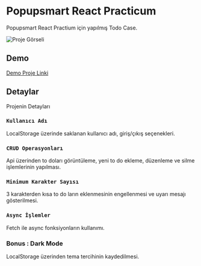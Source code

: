 # Popupsmart React Practicum

Popupsmart React Practium için yapılmış Todo Case.

![Proje Görseli](https://i.imgur.com/1S3X39e.png)

## Demo

[Demo Proje Linki](http://inca3.github.io/popsmart-todo-case)

## Detaylar

Projenin Detayları

### `Kullanıcı Adı`

LocalStorage üzerinde saklanan kullanıcı adı, giriş/çıkış seçenekleri.

### `CRUD Operasyonları`

Api üzerinden to doları görüntüleme, yeni to do ekleme, düzenleme ve silme işlemlerinin yapılması.

### `Minimum Karakter Sayısı`

3 karakterden kısa to do ların eklenmesinin engellenmesi ve uyarı mesajı gösterilmesi.

### `Async İşlemler`

Fetch ile async fonksiyonların kullanımı.

### Bonus : Dark Mode

LocalStorage üzerinden tema tercihinin kaydedilmesi.
